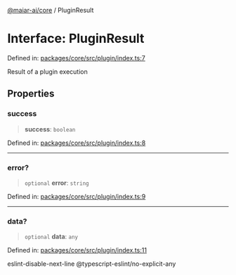 [@maiar-ai/core](../index.md) / PluginResult

# Interface: PluginResult

Defined in: [packages/core/src/plugin/index.ts:7](https://github.com/UraniumCorporation/maiar-ai/blob/main/packages/core/src/plugin/index.ts#L7)

Result of a plugin execution

## Properties

### success

> **success**: `boolean`

Defined in: [packages/core/src/plugin/index.ts:8](https://github.com/UraniumCorporation/maiar-ai/blob/main/packages/core/src/plugin/index.ts#L8)

***

### error?

> `optional` **error**: `string`

Defined in: [packages/core/src/plugin/index.ts:9](https://github.com/UraniumCorporation/maiar-ai/blob/main/packages/core/src/plugin/index.ts#L9)

***

### data?

> `optional` **data**: `any`

Defined in: [packages/core/src/plugin/index.ts:11](https://github.com/UraniumCorporation/maiar-ai/blob/main/packages/core/src/plugin/index.ts#L11)

eslint-disable-next-line @typescript-eslint/no-explicit-any
